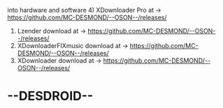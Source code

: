 into hardware and software
4) XDownloader Pro at -> https://github.com/MC-DESMOND/--OSON--/releases/
1) Lzender download at -> https://github.com/MC-DESMOND/--OSON--/releases/
2) XDownloaderFIXmusic download at -> https://github.com/MC-DESMOND/--OSON--/releases/
3) XDownloader download at -> https://github.com/MC-DESMOND/--OSON--/releases/

# --DESDROID--
